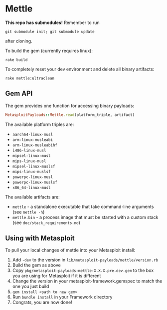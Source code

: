 Mettle
======

**This repo has submodules!** Remember to run
```
git submodule init; git submodule update
```
after cloning.

To build the gem (currently requires linux):

```
rake build
```

To completely reset your dev environment and delete all binary artifacts:

```
rake mettle:ultraclean
```

Gem API
-------

The gem provides one function for accessing binary payloads:
```ruby
MetasploitPayloads::Mettle.read(platform_triple, artifact)
```

The available platform triples are:
* `aarch64-linux-musl`
* `arm-linux-musleabi`
* `arm-linux-musleabihf`
* `i486-linux-musl`
* `mipsel-linux-musl`
* `mips-linux-musl`
* `mipsel-linux-muslsf`
* `mips-linux-muslsf`
* `powerpc-linux-musl`
* `powerpc-linux-muslsf`
* `x86_64-linux-musl`

The available artifacts are:
* `mettle` - a standalone executable that take command-line arguments (see `mettle -h`)
* `mettle.bin` - a process image that must be started with a custom stack (see `doc/stack_requirements.md`)


Using with Metasploit
---------------------

To pull your local changes of mettle into your Metasploit install:

1. Add `-dev` to the version in `lib/metasploit-payloads/mettle/version.rb`
2. Build the gem as above
3. Copy `pkg/metasploit-payloads-mettle-X.X.X.pre.dev.gem` to the box you are using for Metasploit if it is different
4. Change the version in your metasploit-framework.gemspec to match the one you just build
5. `gem install <path to new gem>`
6. Run `bundle install` in your Framework directory
7. Congrats, you are now done!
